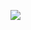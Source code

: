 [](https://github.com/Jimolson-git/misc/blob/main/html/html.html)

<a href="https://www.linkedin.com/in/jim-olson456/"> <img src="https://img.shields.io/badge/LinkedIn-0077B5?style=for-the-badge&logo=linkedin&logoColor=white" /> </a>

<!--
**Jimolson-git/Jimolson-git** is a ✨ _special_ ✨ repository because its `README.md` (this file) appears on your GitHub profile.

Here are some ideas to get you started:

- 🔭 I’m currently working on ...
- 🌱 I’m currently learning ...
- 👯 I’m looking to collaborate on ...
- 🤔 I’m looking for help with ...
- 💬 Ask me about ...
- 📫 How to reach me: ...
- 😄 Pronouns: ...
- ⚡ Fun fact: ...
-->
